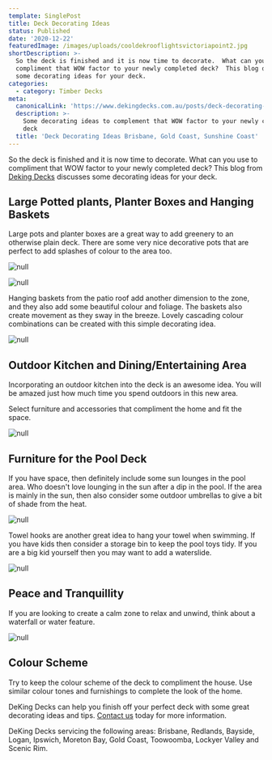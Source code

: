 ```yaml
---
template: SinglePost
title: Deck Decorating Ideas
status: Published
date: '2020-12-22'
featuredImage: /images/uploads/cooldekrooflightsvictoriapoint2.jpg
shortDescription: >-
  So the deck is finished and it is now time to decorate.  What can you use to
  compliment that WOW factor to your newly completed deck?  This blog discusses
  some decorating ideas for your deck.
categories:
  - category: Timber Decks
meta:
  canonicalLink: 'https://www.dekingdecks.com.au/posts/deck-decorating-ideas/'
  description: >-
    Some decorating ideas to complement that WOW factor to your newly completed
    deck
  title: 'Deck Decorating Ideas Brisbane, Gold Coast, Sunshine Coast'
---
```

So the deck is finished and it is now time to decorate.  What can you use to compliment that WOW factor to your newly completed deck?  This blog from [Deking Decks](https://www.dekingdecks.com.au/) discusses some decorating ideas for your deck.

## Large Potted plants, Planter Boxes and Hanging Baskets

Large pots and planter boxes are a great way to add greenery to an otherwise plain deck.  There are some very nice decorative pots that are perfect to add splashes of colour to the area too.

![null](/images/uploads/deking-decks-plants-1.png)

![null](/images/uploads/deking-decks-plants-2.png)

Hanging baskets from the patio roof add another dimension to the zone, and they also add some beautiful colour and foliage.  The baskets also create movement as they sway in the breeze.  Lovely cascading colour combinations can be created with this simple decorating idea.

![null](/images/uploads/deking-decks-plants-3.png)

## Outdoor Kitchen and Dining/Entertaining Area

Incorporating an outdoor kitchen into the deck is an awesome idea.  You will be amazed just how much time you spend outdoors in this new area.  

Select furniture and accessories that compliment the home and fit the space.

![null](/images/uploads/deking-decks-outside-1.png)

## Furniture for the Pool Deck

If you have space, then definitely include some sun lounges in the pool area.  Who doesn't love lounging in the sun after a dip in the pool.  If the area is mainly in the sun, then also consider some outdoor umbrellas to give a bit of shade from the heat.

![null](/images/uploads/deking-decks-pool-2.png)

Towel hooks are another great idea to hang your towel when swimming.  If you have kids then consider a storage bin to keep the pool toys tidy.  If you are a big kid yourself then you may want to add a waterslide.

![null](/images/uploads/deking-decks-pool-1.png)

## Peace and Tranquillity

If you are looking to create a calm zone to relax and unwind, think about a waterfall or water feature.

![null](/images/uploads/deking-decks-water.png)

## Colour Scheme

Try to keep the colour scheme of the deck to compliment the house.  Use similar colour tones and furnishings to complete the look of the home.

DeKing Decks can help you finish off your perfect deck with some great decorating ideas and tips. [Contact us](https://www.dekingdecks.com.au/contact/) today for more information.

DeKing Decks servicing the following areas: Brisbane, Redlands, Bayside, Logan, Ipswich, Moreton Bay,  Gold Coast, Toowoomba, Lockyer Valley and Scenic Rim.
